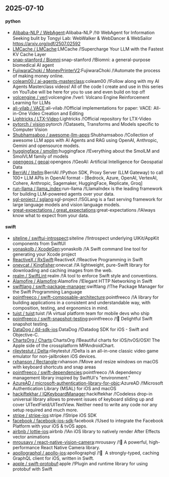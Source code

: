 ## 2025-07-10

#### python
* [Alibaba-NLP / WebAgent](https://github.com/Alibaba-NLP/WebAgent):Alibaba-NLP /!🌐 WebAgent for Information Seeking bulit by Tongyi Lab: WebWalker & WebDancer & WebSailor https://arxiv.org/pdf/2507.02592
* [LMCache / LMCache](https://github.com/LMCache/LMCache):LMCache /!Supercharge Your LLM with the Fastest KV Cache Layer
* [snap-stanford / Biomni](https://github.com/snap-stanford/Biomni):snap-stanford /!Biomni: a general-purpose biomedical AI agent
* [FujiwaraChoki / MoneyPrinterV2](https://github.com/FujiwaraChoki/MoneyPrinterV2):FujiwaraChoki /!Automate the process of making money online.
* [coleam00 / ai-agents-masterclass](https://github.com/coleam00/ai-agents-masterclass):coleam00 /!Follow along with my AI Agents Masterclass videos! All of the code I create and use in this series on YouTube will be here for you to use and even build on top of!
* [volcengine / verl](https://github.com/volcengine/verl):volcengine /!verl: Volcano Engine Reinforcement Learning for LLMs
* [ali-vilab / VACE](https://github.com/ali-vilab/VACE):ali-vilab /!Official implementations for paper: VACE: All-in-One Video Creation and Editing
* [Lightricks / LTX-Video](https://github.com/Lightricks/LTX-Video):Lightricks /!Official repository for LTX-Video
* [pytorch / vision](https://github.com/pytorch/vision):pytorch /!Datasets, Transforms and Models specific to Computer Vision
* [Shubhamsaboo / awesome-llm-apps](https://github.com/Shubhamsaboo/awesome-llm-apps):Shubhamsaboo /!Collection of awesome LLM apps with AI Agents and RAG using OpenAI, Anthropic, Gemini and opensource models.
* [huggingface / smollm](https://github.com/huggingface/smollm):huggingface /!Everything about the SmolLM and SmolVLM family of models
* [opengeos / geoai](https://github.com/opengeos/geoai):opengeos /!GeoAI: Artificial Intelligence for Geospatial Data
* [BerriAI / litellm](https://github.com/BerriAI/litellm):BerriAI /!Python SDK, Proxy Server (LLM Gateway) to call 100+ LLM APIs in OpenAI format - [Bedrock, Azure, OpenAI, VertexAI, Cohere, Anthropic, Sagemaker, HuggingFace, Replicate, Groq]
* [run-llama / llama_index](https://github.com/run-llama/llama_index):run-llama /!LlamaIndex is the leading framework for building LLM-powered agents over your data.
* [sgl-project / sglang](https://github.com/sgl-project/sglang):sgl-project /!SGLang is a fast serving framework for large language models and vision language models.
* [great-expectations / great_expectations](https://github.com/great-expectations/great_expectations):great-expectations /!Always know what to expect from your data.

#### swift
* [siteline / swiftui-introspect](https://github.com/siteline/swiftui-introspect):siteline /!Introspect underlying UIKit/AppKit components from SwiftUI
* [yonaskolb / XcodeGen](https://github.com/yonaskolb/XcodeGen):yonaskolb /!A Swift command line tool for generating your Xcode project
* [ReactiveX / RxSwift](https://github.com/ReactiveX/RxSwift):ReactiveX /!Reactive Programming in Swift
* [onevcat / Kingfisher](https://github.com/onevcat/Kingfisher):onevcat /!A lightweight, pure-Swift library for downloading and caching images from the web.
* [realm / SwiftLint](https://github.com/realm/SwiftLint):realm /!A tool to enforce Swift style and conventions.
* [Alamofire / Alamofire](https://github.com/Alamofire/Alamofire):Alamofire /!Elegant HTTP Networking in Swift
* [swiftlang / swift-package-manager](https://github.com/swiftlang/swift-package-manager):swiftlang /!The Package Manager for the Swift Programming Language
* [pointfreeco / swift-composable-architecture](https://github.com/pointfreeco/swift-composable-architecture):pointfreeco /!A library for building applications in a consistent and understandable way, with composition, testing, and ergonomics in mind.
* [tuist / tuist](https://github.com/tuist/tuist):tuist /!A virtual platform team for mobile devs who ship
* [pointfreeco / swift-snapshot-testing](https://github.com/pointfreeco/swift-snapshot-testing):pointfreeco /!📸 Delightful Swift snapshot testing.
* [DataDog / dd-sdk-ios](https://github.com/DataDog/dd-sdk-ios):DataDog /!Datadog SDK for iOS - Swift and Objective-C.
* [ChartsOrg / Charts](https://github.com/ChartsOrg/Charts):ChartsOrg /!Beautiful charts for iOS/tvOS/OSX! The Apple side of the crossplatform MPAndroidChart.
* [rileytestut / Delta](https://github.com/rileytestut/Delta):rileytestut /!Delta is an all-in-one classic video game emulator for non-jailbroken iOS devices.
* [rxhanson / Rectangle](https://github.com/rxhanson/Rectangle):rxhanson /!Move and resize windows on macOS with keyboard shortcuts and snap areas
* [pointfreeco / swift-dependencies](https://github.com/pointfreeco/swift-dependencies):pointfreeco /!A dependency management library inspired by SwiftUI's "environment."
* [AzureAD / microsoft-authentication-library-for-objc](https://github.com/AzureAD/microsoft-authentication-library-for-objc):AzureAD /!Microsoft Authentication Library (MSAL) for iOS and macOS
* [hackiftekhar / IQKeyboardManager](https://github.com/hackiftekhar/IQKeyboardManager):hackiftekhar /!Codeless drop-in universal library allows to prevent issues of keyboard sliding up and cover UITextField/UITextView. Neither need to write any code nor any setup required and much more.
* [stripe / stripe-ios](https://github.com/stripe/stripe-ios):stripe /!Stripe iOS SDK
* [facebook / facebook-ios-sdk](https://github.com/facebook/facebook-ios-sdk):facebook /!Used to integrate the Facebook Platform with your iOS & tvOS apps.
* [airbnb / lottie-ios](https://github.com/airbnb/lottie-ios):airbnb /!An iOS library to natively render After Effects vector animations
* [mrousavy / react-native-vision-camera](https://github.com/mrousavy/react-native-vision-camera):mrousavy /!📸 A powerful, high-performance React Native Camera library.
* [apollographql / apollo-ios](https://github.com/apollographql/apollo-ios):apollographql /!📱  A strongly-typed, caching GraphQL client for iOS, written in Swift.
* [apple / swift-protobuf](https://github.com/apple/swift-protobuf):apple /!Plugin and runtime library for using protobuf with Swift
